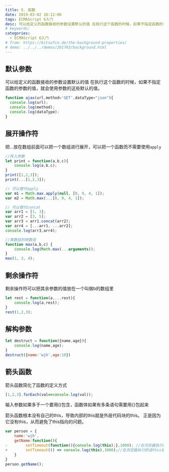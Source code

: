 ```yaml
---
title: 5. 函数
date: 2019-03-02 16:12:06
tags: ECMAScript 6入门
desc: 可以给定义的函数接收的参数设置默认的值 在执行这个函数的时候，如果不指定函数的参数的值，就会使用参数的这些默认的值。
# keywords: 
categories:
  - ECMAScript 6入门
# from: https://bitsofco.de/the-background-properties/
# demo: ../../../demos/201703/background.html
---
```


## 默认参数
可以给定义的函数接收的参数设置默认的值 在执行这个函数的时候，如果不指定函数的参数的值，就会使用参数的这些默认的值。

```javascript
function ajax(url,method='GET',dataType="json"){
  console.log(url);
  console.log(method);
  console.log(dataType);
}
```

## 展开操作符

把...放在数组前面可以把一个数组进行展开，可以把一个函数而不需要使用`apply`

```javascript
//传入参数
let print = function(a,b,c){
    console.log(a,b,c);
}
print([1,2,3]);
print(...[1,2,3]);

// 可以替代apply
var m1 = Math.max.apply(null, [8, 9, 4, 1]);
var m2 = Math.max(...[8, 9, 4, 1]);

// 可以替代concat
var arr1 = [1, 3];
var arr2 = [3, 5];
var arr3 = arr1.concat(arr2);
var arr4 = [...arr1, ...arr2];
console.log(arr3,arr4);

//类数组的转数组
function max(a,b,c) {
    console.log(Math.max(...arguments));
}
max(1, 3, 4);
```

## 剩余操作符
剩余操作符可以把其余参数的值放在一个叫做b的数组里

```javascript
let rest = function(a,...rest){
    console.log(a,rest);
}
rest(1,2,3);
```

## 解构参数

```javascript
let destruct = function({name,age}){
	console.log(name,age);
}
destruct({name:'wjh',age:10})
```

## 箭头函数

箭头函数简化了函数的定义方式

```javascript
[1,2,3].forEach(val=>console.log(val));
```

输入参数如果多于一个要用()包含，函数体如果有多条语句需要用{}包起来

箭头函数根本没有自己的this，导致内部的this就是外层代码块的this。 正是因为它没有this，从而避免了this指向的问题。

```javascript
var person = {
    name:'wjh',
    getName:function(){
-        setTimeout(function(){console.log(this);},1000); //在浏览器执行的话this指向window
+        setTimeout(() => console.log(this),1000);//在浏览器执行的话this指向person
    }
}
person.getName();
```


